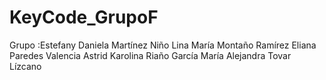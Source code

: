 # KeyCode_GrupoF
Grupo :Estefany Daniela Martínez Niño 
Lina María Montaño Ramírez 
Eliana Paredes Valencia 
Astrid Karolina Riaño García 
María Alejandra Tovar Lízcano 
